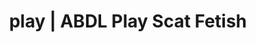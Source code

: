 ---
categories:
- NSFW Art
- Real Couples
- Shibari
- Alt Romance
- Gothic Erotica
image: /assets/images/1747714217372.jpg
layout: post
schema:
  description: Premium adult content featuring Scat Fetish, ABDL Play. High-quality
    images with erotic themes.
  keywords:
  - ABDL Play
  - Inclusive Desire
  - Lingerie Art
  - Erotic Audiobooks
  - AI Erotica
  - Scat Fetish
  name: 1747714217372 | Scat Fetish ABDL Play
  type: VisualArtwork
seo:
  description: Featured content with sensual ABDL Play, Scat Fetish. HD images available.
  keywords: ABDL Play, Scat Fetish
  og_image: /assets/images/1747714217372.jpg
  schema_type: VisualArtwork
tags:
- '#play'
- Scat Fetish
- ABDL Play
title: play | ABDL Play Scat Fetish
---